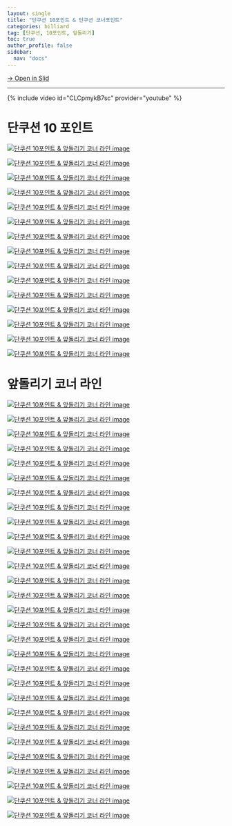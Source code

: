 ```yaml
---
layout: single
title: "단쿠션 10포인트 & 단쿠션 코너포인트"
categories: billiard
tag: [단쿠션, 10포인트, 앞돌리기]
toc: true
author_profile: false
sidebar:
  nav: "docs"
---
```


[→ Open in Slid](https://slid.cc/docs/6a003085d8464c859eaefaba3ff8c8c3)

---
{% include video id="CLCpmykB7sc" provider="youtube" %}

# 단쿠션 10 포인트

[![단쿠션 10포인트 & 앞돌리기 코너 라인 image](https://slid-users-assets-v1-seoul.s3.ap-northeast-2.amazonaws.com/public/capture_images/6a003085d8464c859eaefaba3ff8c8c3/20998bba-deb6-42dc-a25a-21249417785b.png)](https://slid.cc/vdocs/6a003085d8464c859eaefaba3ff8c8c3?v=58c145ba22084f5d8d9faddddc4b14dc&start=89.26591999427795)

[![단쿠션 10포인트 & 앞돌리기 코너 라인 image](https://slid-users-assets-v1-seoul.s3.ap-northeast-2.amazonaws.com/public/capture_images/6a003085d8464c859eaefaba3ff8c8c3/c0bb8520-8151-4359-9065-106d0fbc24f5.png)](https://slid.cc/vdocs/6a003085d8464c859eaefaba3ff8c8c3?v=58c145ba22084f5d8d9faddddc4b14dc&start=93.96254910108948)

[![단쿠션 10포인트 & 앞돌리기 코너 라인 image](https://slid-users-assets-v1-seoul.s3.ap-northeast-2.amazonaws.com/public/capture_images/6a003085d8464c859eaefaba3ff8c8c3/acde7dd0-e6ae-40dd-b1f0-5b0bb26d1d44.png)](https://slid.cc/vdocs/6a003085d8464c859eaefaba3ff8c8c3?v=58c145ba22084f5d8d9faddddc4b14dc&start=108.79349296185303)

[![단쿠션 10포인트 & 앞돌리기 코너 라인 image](https://slid-users-assets-v1-seoul.s3.ap-northeast-2.amazonaws.com/public/capture_images/6a003085d8464c859eaefaba3ff8c8c3/962f2e9b-fdfd-4894-9aa1-73e4c0c8d76c.png)](https://slid.cc/vdocs/6a003085d8464c859eaefaba3ff8c8c3?v=58c145ba22084f5d8d9faddddc4b14dc&start=117.79193003623962)

[![단쿠션 10포인트 & 앞돌리기 코너 라인 image](https://slid-users-assets-v1-seoul.s3.ap-northeast-2.amazonaws.com/public/capture_images/6a003085d8464c859eaefaba3ff8c8c3/c927be6b-eda4-49a6-b3a8-59c3249313d7.png)](https://slid.cc/vdocs/6a003085d8464c859eaefaba3ff8c8c3?v=58c145ba22084f5d8d9faddddc4b14dc&start=131.13610191035463)

[![단쿠션 10포인트 & 앞돌리기 코너 라인 image](https://slid-users-assets-v1-seoul.s3.ap-northeast-2.amazonaws.com/public/capture_images/6a003085d8464c859eaefaba3ff8c8c3/401ac0fe-6ed3-423d-a5e3-4d9a48e1ce2d.png)](https://slid.cc/vdocs/6a003085d8464c859eaefaba3ff8c8c3?v=58c145ba22084f5d8d9faddddc4b14dc&start=156.87027289509584)

[![단쿠션 10포인트 & 앞돌리기 코너 라인 image](https://slid-users-assets-v1-seoul.s3.ap-northeast-2.amazonaws.com/public/capture_images/6a003085d8464c859eaefaba3ff8c8c3/54ca2131-c1b2-4b67-aa2b-28266939166b.png)](https://slid.cc/vdocs/6a003085d8464c859eaefaba3ff8c8c3?v=58c145ba22084f5d8d9faddddc4b14dc&start=171.168851835968)

[![단쿠션 10포인트 & 앞돌리기 코너 라인 image](https://slid-users-assets-v1-seoul.s3.ap-northeast-2.amazonaws.com/public/capture_images/6a003085d8464c859eaefaba3ff8c8c3/8afff547-6a04-4976-80ac-4081f78c7060.png)](https://slid.cc/vdocs/6a003085d8464c859eaefaba3ff8c8c3?v=58c145ba22084f5d8d9faddddc4b14dc&start=179.01208584931945)

[![단쿠션 10포인트 & 앞돌리기 코너 라인 image](https://slid-users-assets-v1-seoul.s3.ap-northeast-2.amazonaws.com/public/capture_images/6a003085d8464c859eaefaba3ff8c8c3/d82f27eb-0fa6-48c1-985c-6a1869c95aba.png)](https://slid.cc/vdocs/6a003085d8464c859eaefaba3ff8c8c3?v=58c145ba22084f5d8d9faddddc4b14dc&start=191.65290796376038)

[![단쿠션 10포인트 & 앞돌리기 코너 라인 image](https://slid-users-assets-v1-seoul.s3.ap-northeast-2.amazonaws.com/public/capture_images/6a003085d8464c859eaefaba3ff8c8c3/e4edd273-6c05-47f0-84ce-da00ab2d46cd.png)](https://slid.cc/vdocs/6a003085d8464c859eaefaba3ff8c8c3?v=58c145ba22084f5d8d9faddddc4b14dc&start=196.91836397329712)

[![단쿠션 10포인트 & 앞돌리기 코너 라인 image](https://slid-users-assets-v1-seoul.s3.ap-northeast-2.amazonaws.com/public/capture_images/6a003085d8464c859eaefaba3ff8c8c3/b226bd92-f671-4fda-a1c7-6fb153915c88.png)](https://slid.cc/vdocs/6a003085d8464c859eaefaba3ff8c8c3?v=58c145ba22084f5d8d9faddddc4b14dc&start=211.89873608773803)

[![단쿠션 10포인트 & 앞돌리기 코너 라인 image](https://slid-users-assets-v1-seoul.s3.ap-northeast-2.amazonaws.com/public/capture_images/6a003085d8464c859eaefaba3ff8c8c3/565b8157-e732-4a85-a883-e5e5e664fc20.png)](https://slid.cc/vdocs/6a003085d8464c859eaefaba3ff8c8c3?v=58c145ba22084f5d8d9faddddc4b14dc&start=216.8116138512268)

[![단쿠션 10포인트 & 앞돌리기 코너 라인 image](https://slid-users-assets-v1-seoul.s3.ap-northeast-2.amazonaws.com/public/capture_images/6a003085d8464c859eaefaba3ff8c8c3/a067ce94-70a4-47f2-98ba-d4e464e9d7d3.png)](https://slid.cc/vdocs/6a003085d8464c859eaefaba3ff8c8c3?v=58c145ba22084f5d8d9faddddc4b14dc&start=229.5743460934601)

[![단쿠션 10포인트 & 앞돌리기 코너 라인 image](https://slid-users-assets-v1-seoul.s3.ap-northeast-2.amazonaws.com/public/capture_images/6a003085d8464c859eaefaba3ff8c8c3/18d9b981-8a62-4bda-b2c9-2ac684f4dc95.png)](https://slid.cc/vdocs/6a003085d8464c859eaefaba3ff8c8c3?v=58c145ba22084f5d8d9faddddc4b14dc&start=242.05979581689454)

[![단쿠션 10포인트 & 앞돌리기 코너 라인 image](https://slid-users-assets-v1-seoul.s3.ap-northeast-2.amazonaws.com/public/capture_images/6a003085d8464c859eaefaba3ff8c8c3/eb558673-3e23-4a49-a990-de919d2b1f65.png)](https://slid.cc/vdocs/6a003085d8464c859eaefaba3ff8c8c3?v=58c145ba22084f5d8d9faddddc4b14dc&start=254.9933601220703)

# 앞돌리기 코너 라인

[![단쿠션 10포인트 & 앞돌리기 코너 라인 image](https://slid-users-assets-v1-seoul.s3.ap-northeast-2.amazonaws.com/public/capture_images/6a003085d8464c859eaefaba3ff8c8c3/afca9d3a-d304-4034-90c8-9fe6dd931840.png)](https://slid.cc/vdocs/6a003085d8464c859eaefaba3ff8c8c3?v=58c145ba22084f5d8d9faddddc4b14dc&start=279.9512121373291)

[![단쿠션 10포인트 & 앞돌리기 코너 라인 image](https://slid-users-assets-v1-seoul.s3.ap-northeast-2.amazonaws.com/public/capture_images/6a003085d8464c859eaefaba3ff8c8c3/36daf0dc-ae21-4f71-aae6-7c6092d97a5b.png)](https://slid.cc/vdocs/6a003085d8464c859eaefaba3ff8c8c3?v=58c145ba22084f5d8d9faddddc4b14dc&start=289.1566229847412)

[![단쿠션 10포인트 & 앞돌리기 코너 라인 image](https://slid-users-assets-v1-seoul.s3.ap-northeast-2.amazonaws.com/public/capture_images/6a003085d8464c859eaefaba3ff8c8c3/e8ebd4e5-236f-49af-ace8-e647fa71caad.png)](https://slid.cc/vdocs/6a003085d8464c859eaefaba3ff8c8c3?v=58c145ba22084f5d8d9faddddc4b14dc&start=308.29128196566774)

[![단쿠션 10포인트 & 앞돌리기 코너 라인 image](https://slid-users-assets-v1-seoul.s3.ap-northeast-2.amazonaws.com/public/capture_images/6a003085d8464c859eaefaba3ff8c8c3/ff76143e-84a0-446a-af95-f328afcb7740.png)](https://slid.cc/vdocs/6a003085d8464c859eaefaba3ff8c8c3?v=58c145ba22084f5d8d9faddddc4b14dc&start=310.4359588664856)

[![단쿠션 10포인트 & 앞돌리기 코너 라인 image](https://slid-users-assets-v1-seoul.s3.ap-northeast-2.amazonaws.com/public/capture_images/6a003085d8464c859eaefaba3ff8c8c3/d4a6165c-b5f4-473b-898b-64afe512717c.png)](https://slid.cc/vdocs/6a003085d8464c859eaefaba3ff8c8c3?v=58c145ba22084f5d8d9faddddc4b14dc&start=333.7684708416901)

[![단쿠션 10포인트 & 앞돌리기 코너 라인 image](https://slid-users-assets-v1-seoul.s3.ap-northeast-2.amazonaws.com/public/capture_images/6a003085d8464c859eaefaba3ff8c8c3/6ffb4acf-6467-47c2-9a1a-239125eb25f4.png)](https://slid.cc/vdocs/6a003085d8464c859eaefaba3ff8c8c3?v=58c145ba22084f5d8d9faddddc4b14dc&start=345.2637240114441)

[![단쿠션 10포인트 & 앞돌리기 코너 라인 image](https://slid-users-assets-v1-seoul.s3.ap-northeast-2.amazonaws.com/public/capture_images/6a003085d8464c859eaefaba3ff8c8c3/e6ce8c2d-9d6a-4212-a244-7092aac1fd97.png)](https://slid.cc/vdocs/6a003085d8464c859eaefaba3ff8c8c3?v=58c145ba22084f5d8d9faddddc4b14dc&start=357.39076578065493)

[![단쿠션 10포인트 & 앞돌리기 코너 라인 image](https://slid-users-assets-v1-seoul.s3.ap-northeast-2.amazonaws.com/public/capture_images/6a003085d8464c859eaefaba3ff8c8c3/17d111be-5ada-465c-9798-2dbfbc483689.png)](https://slid.cc/vdocs/6a003085d8464c859eaefaba3ff8c8c3?v=58c145ba22084f5d8d9faddddc4b14dc&start=359.16882293133546)

[![단쿠션 10포인트 & 앞돌리기 코너 라인 image](https://slid-users-assets-v1-seoul.s3.ap-northeast-2.amazonaws.com/public/capture_images/6a003085d8464c859eaefaba3ff8c8c3/1526006b-4152-4907-a741-1b2b260173d3.png)](https://slid.cc/vdocs/6a003085d8464c859eaefaba3ff8c8c3?v=58c145ba22084f5d8d9faddddc4b14dc&start=369.14396299046325)

[![단쿠션 10포인트 & 앞돌리기 코너 라인 image](https://slid-users-assets-v1-seoul.s3.ap-northeast-2.amazonaws.com/public/capture_images/6a003085d8464c859eaefaba3ff8c8c3/52645f6a-3f66-4156-8f05-a874d8802024.png)](https://slid.cc/vdocs/6a003085d8464c859eaefaba3ff8c8c3?v=58c145ba22084f5d8d9faddddc4b14dc&start=374.36086603051757)

[![단쿠션 10포인트 & 앞돌리기 코너 라인 image](https://slid-users-assets-v1-seoul.s3.ap-northeast-2.amazonaws.com/public/capture_images/6a003085d8464c859eaefaba3ff8c8c3/25b4e488-b8b5-456f-b7ea-22a6553c8123.png)](https://slid.cc/vdocs/6a003085d8464c859eaefaba3ff8c8c3?v=58c145ba22084f5d8d9faddddc4b14dc&start=392.1499641049042)

[![단쿠션 10포인트 & 앞돌리기 코너 라인 image](https://slid-users-assets-v1-seoul.s3.ap-northeast-2.amazonaws.com/public/capture_images/6a003085d8464c859eaefaba3ff8c8c3/901ac343-5176-417f-aeba-75a51bde8ee1.png)](https://slid.cc/vdocs/6a003085d8464c859eaefaba3ff8c8c3?v=58c145ba22084f5d8d9faddddc4b14dc&start=395.68266607247926)

[![단쿠션 10포인트 & 앞돌리기 코너 라인 image](https://slid-users-assets-v1-seoul.s3.ap-northeast-2.amazonaws.com/public/capture_images/6a003085d8464c859eaefaba3ff8c8c3/bbf85928-5557-4e8f-9400-1429e8fcceb8.png)](https://slid.cc/vdocs/6a003085d8464c859eaefaba3ff8c8c3?v=58c145ba22084f5d8d9faddddc4b14dc&start=403.6583491087189)

[![단쿠션 10포인트 & 앞돌리기 코너 라인 image](https://slid-users-assets-v1-seoul.s3.ap-northeast-2.amazonaws.com/public/capture_images/6a003085d8464c859eaefaba3ff8c8c3/eb780bae-563a-4b96-a983-99a9193da8d4.png)](https://slid.cc/vdocs/6a003085d8464c859eaefaba3ff8c8c3?v=58c145ba22084f5d8d9faddddc4b14dc&start=414.140433956131)

[![단쿠션 10포인트 & 앞돌리기 코너 라인 image](https://slid-users-assets-v1-seoul.s3.ap-northeast-2.amazonaws.com/public/capture_images/6a003085d8464c859eaefaba3ff8c8c3/3b713d24-835d-4495-aacd-f007e87a7a15.png)](https://slid.cc/vdocs/6a003085d8464c859eaefaba3ff8c8c3?v=58c145ba22084f5d8d9faddddc4b14dc&start=419.6292461411438)

[![단쿠션 10포인트 & 앞돌리기 코너 라인 image](https://slid-users-assets-v1-seoul.s3.ap-northeast-2.amazonaws.com/public/capture_images/6a003085d8464c859eaefaba3ff8c8c3/b45b87a1-d8e5-4091-88d0-43a80186076e.png)](https://slid.cc/vdocs/6a003085d8464c859eaefaba3ff8c8c3?v=58c145ba22084f5d8d9faddddc4b14dc&start=425.2305590076294)

[![단쿠션 10포인트 & 앞돌리기 코너 라인 image](https://slid-users-assets-v1-seoul.s3.ap-northeast-2.amazonaws.com/public/capture_images/6a003085d8464c859eaefaba3ff8c8c3/38457afe-ccbf-4580-a9de-aea97f290cca.png)](https://slid.cc/vdocs/6a003085d8464c859eaefaba3ff8c8c3?v=58c145ba22084f5d8d9faddddc4b14dc&start=428.5684210934601)

[![단쿠션 10포인트 & 앞돌리기 코너 라인 image](https://slid-users-assets-v1-seoul.s3.ap-northeast-2.amazonaws.com/public/capture_images/6a003085d8464c859eaefaba3ff8c8c3/9641581e-e52c-4842-9b0c-b6864503b95e.png)](https://slid.cc/vdocs/6a003085d8464c859eaefaba3ff8c8c3?v=58c145ba22084f5d8d9faddddc4b14dc&start=435.2004988092651)

[![단쿠션 10포인트 & 앞돌리기 코너 라인 image](https://slid-users-assets-v1-seoul.s3.ap-northeast-2.amazonaws.com/public/capture_images/6a003085d8464c859eaefaba3ff8c8c3/aaeb904e-d562-4995-8488-e450006f8766.png)](https://slid.cc/vdocs/6a003085d8464c859eaefaba3ff8c8c3?v=58c145ba22084f5d8d9faddddc4b14dc&start=442.3919170896454)

[![단쿠션 10포인트 & 앞돌리기 코너 라인 image](https://slid-users-assets-v1-seoul.s3.ap-northeast-2.amazonaws.com/public/capture_images/6a003085d8464c859eaefaba3ff8c8c3/92dcada8-bc2f-421f-947e-1d7a3b092850.png)](https://slid.cc/vdocs/6a003085d8464c859eaefaba3ff8c8c3?v=58c145ba22084f5d8d9faddddc4b14dc&start=458.00016016021726)

[![단쿠션 10포인트 & 앞돌리기 코너 라인 image](https://slid-users-assets-v1-seoul.s3.ap-northeast-2.amazonaws.com/public/capture_images/6a003085d8464c859eaefaba3ff8c8c3/0f33a4f0-9471-4f90-9457-1a89ddec1527.png)](https://slid.cc/vdocs/6a003085d8464c859eaefaba3ff8c8c3?v=58c145ba22084f5d8d9faddddc4b14dc&start=462.60621684169007)

[![단쿠션 10포인트 & 앞돌리기 코너 라인 image](https://slid-users-assets-v1-seoul.s3.ap-northeast-2.amazonaws.com/public/capture_images/6a003085d8464c859eaefaba3ff8c8c3/8919434b-0cfa-4bc4-887e-a497665e7220.png)](https://slid.cc/vdocs/6a003085d8464c859eaefaba3ff8c8c3?v=58c145ba22084f5d8d9faddddc4b14dc&start=473.48828696757505)

[![단쿠션 10포인트 & 앞돌리기 코너 라인 image](https://slid-users-assets-v1-seoul.s3.ap-northeast-2.amazonaws.com/public/capture_images/6a003085d8464c859eaefaba3ff8c8c3/13ac1373-3120-4346-bfc1-0ec101fffc1d.png)](https://slid.cc/vdocs/6a003085d8464c859eaefaba3ff8c8c3?v=58c145ba22084f5d8d9faddddc4b14dc&start=475.3204619961853)

[![단쿠션 10포인트 & 앞돌리기 코너 라인 image](https://slid-users-assets-v1-seoul.s3.ap-northeast-2.amazonaws.com/public/capture_images/6a003085d8464c859eaefaba3ff8c8c3/c571db96-a395-48b4-bef5-217806f65ae4.png)](https://slid.cc/vdocs/6a003085d8464c859eaefaba3ff8c8c3?v=58c145ba22084f5d8d9faddddc4b14dc&start=486.10878094659427)

[![단쿠션 10포인트 & 앞돌리기 코너 라인 image](https://slid-users-assets-v1-seoul.s3.ap-northeast-2.amazonaws.com/public/capture_images/6a003085d8464c859eaefaba3ff8c8c3/387a306c-fe66-4cda-8858-e902aa68eaf5.png)](https://slid.cc/vdocs/6a003085d8464c859eaefaba3ff8c8c3?v=58c145ba22084f5d8d9faddddc4b14dc&start=501.4778620305176)

[![단쿠션 10포인트 & 앞돌리기 코너 라인 image](https://slid-users-assets-v1-seoul.s3.ap-northeast-2.amazonaws.com/public/capture_images/6a003085d8464c859eaefaba3ff8c8c3/5bc1bcfa-d49c-4304-a954-734c69bd7d3c.png)](https://slid.cc/vdocs/6a003085d8464c859eaefaba3ff8c8c3?v=58c145ba22084f5d8d9faddddc4b14dc&start=514.1338470534058)

[![단쿠션 10포인트 & 앞돌리기 코너 라인 image](https://slid-users-assets-v1-seoul.s3.ap-northeast-2.amazonaws.com/public/capture_images/6a003085d8464c859eaefaba3ff8c8c3/f4132e23-473f-4dd6-8837-be7a0f63ceba.png)](https://slid.cc/vdocs/6a003085d8464c859eaefaba3ff8c8c3?v=58c145ba22084f5d8d9faddddc4b14dc&start=516.1347770267029)

[![단쿠션 10포인트 & 앞돌리기 코너 라인 image](https://slid-users-assets-v1-seoul.s3.ap-northeast-2.amazonaws.com/public/capture_images/6a003085d8464c859eaefaba3ff8c8c3/9493dbb2-01c0-4a71-a935-59a6579ca9ca.png)](https://slid.cc/vdocs/6a003085d8464c859eaefaba3ff8c8c3?v=58c145ba22084f5d8d9faddddc4b14dc&start=527.3966740133515)

[![단쿠션 10포인트 & 앞돌리기 코너 라인 image](https://slid-users-assets-v1-seoul.s3.ap-northeast-2.amazonaws.com/public/capture_images/6a003085d8464c859eaefaba3ff8c8c3/33ed5506-0b81-4b1b-817f-9ed7f0a18e7c.png)](https://slid.cc/vdocs/6a003085d8464c859eaefaba3ff8c8c3?v=58c145ba22084f5d8d9faddddc4b14dc&start=529.3308070209808)



